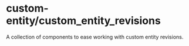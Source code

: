 # custom-entity/custom_entity_revisions
A collection of components to ease working with custom entity revisions.
